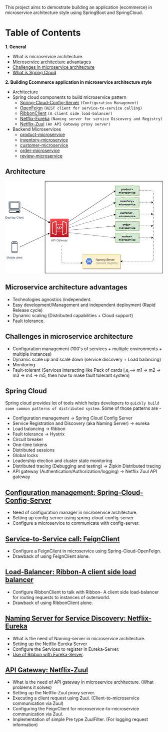 This project aims to demostrate building an application (ecommerce) in microservice architecture style using SpringBoot and SpringCloud.

# Table of Contents
**1. General**
* What is microservice architecture.
* [Microservice architecture advantages](https://github.com/thedevd/techBlog/tree/master/springboot/microservices#microservice-architecture-advantages)
* [Challenges in microservice architecture](https://github.com/thedevd/techBlog/tree/master/springboot/microservices#challenges-in-microservice-architecture)
* [What is Spring Cloud](https://github.com/thedevd/techBlog/tree/master/springboot/microservices#spring-cloud)
   
**2. Building Ecommerce application in microservice architecture style**
   * Architecture
   * Spring cloud components to build microservice pattern
     * [Spring-Cloud-Config-Server](https://github.com/thedevd/techBlog/tree/master/springboot/microservices#configuration-management-spring-cloud-config-server) `(Configuration Management)`
     * [OpenFeign](https://github.com/thedevd/techBlog/tree/master/springboot/microservices#service-to-service-call-feignclient) `(REST client for service-to-service calling)`
     * [RibbonClient](https://github.com/thedevd/techBlog/tree/master/springboot/microservices#load-balancer-ribbon-a-client-side-load-balancer) `(A client side load-balancer)`
     * [Netflix-Eureka](https://github.com/thedevd/techBlog/tree/master/springboot/microservices#naming-server-for-service-discovery-netflix-eureka) `(Naming server for service Discovery and Registry)`
     * [Netflix-Zuul](https://github.com/thedevd/techBlog/tree/master/springboot/microservices#api-gateway-netflix-zuul) `(An API Gateway proxy server)`
   * Backend Microservices
     * [product-microservice](https://github.com/thedevd/techBlog/tree/master/springboot/microservices/product-catalog-microservice)
     * [inventory-microservice](https://github.com/thedevd/techBlog/tree/master/springboot/microservices/inventory-microservice)
     * [customer-microservice](https://github.com/thedevd/techBlog/tree/master/springboot/microservices/customer-microservice)
     * [order-microservice](https://github.com/thedevd/techBlog/tree/master/springboot/microservices/order-microservice)
     * [review-microservice](https://github.com/thedevd/techBlog/tree/master/springboot/microservices/review-microservice)
     
## Architecture
<p align="center"><img src="https://github.com/thedevd/imageurls/blob/master/sprintboot/ecomm-highlevel-architecture.png"/></p>

## Microservice architecture advantages
* Technologies agnostics /independent. 
* Easy development/Management and independent deployment (Rapid Release cycle) 
* Dynamic scaling (Distributed capabilities + Cloud support) 
* Fault tolerance. 

## Challenges in microservice architecture
* Configuration management (100's of services + multiple environments + multiple instances) 
* Dynamic scale up and scale down (service discovery + Load balancing) 
* Monitoring 
* Fault-tolerant (Services interacting like Pack of cards i,e,--> m1 -> m2 -> m3 -> m4 -> m5, then how to make fault tolerant system) 

## Spring Cloud 
Spring cloud provides lot of tools which helps developers to `quickly build some common patterns of distributed system`. Some of those patterns are -
* Configuration management -> Spring Cloud Config Server
* Service Registration and Discovery  (aka Naming Server) -> eureka  
* Load balancing -> Ribbon
* Fault tolerance -> Hystrix
* Circuit breaker
* One-time tokens 
* Distributed sessions
* Global locks
* Leadership election and cluster state monitoring
* Distributed tracing (Debugging and testing) -> Zipkin Distributed tracing
* API gateway (Authentication/Authorization/logging) -> Netflix Zuul API gateway

## [Configuration management: Spring-Cloud-Config-Server](https://github.com/thedevd/techBlog/tree/master/springboot/microservices/spring-cloud-config-server)
* Need of configuration manager in microservice architecture.
* Setting up config-server using spring-cloud-config-server
* Configure a microservice to communicate with config-server.
   
## [Service-to-Service call: FeignClient](https://github.com/thedevd/techBlog/tree/master/springboot/microservices/product-catalog-microservice#use-of-feign-client-to-call-other-microservices)
* Configure a FeignClient in microservice using Spring-Cloud-OpenFeign.
* Drawback of using FeignClient alone.

## [Load-Balancer: Ribbon-A client side load balancer](https://github.com/thedevd/techBlog/tree/master/springboot/microservices/product-catalog-microservice#use-of-ribbon-a-load-balancer)
* Configure RibbonClient to talk with Ribbon- A client side load-balancer for routing requests to instances of outerworld.
* Drawback of using RibbonClient alone.

## [Naming Server for Service Discovery: Netflix-Eureka](https://github.com/thedevd/techBlog/tree/master/springboot/microservices/netflix-eureka-naming-server)
* What is the need of Naming-server in microservice architecture.
* Setting up the Netflix-Eureka Server
* Configure the Services to register in Eureka-Server.
* [Use of Ribbon with Eureka-Server](https://github.com/thedevd/techBlog/tree/master/springboot/microservices/product-catalog-microservice#use-of-ribbon-with-eureka-server).

## [API Gateway: Netflix-Zuul](https://github.com/thedevd/techBlog/tree/master/springboot/microservices/netflix-zuul-api-gateway-server#netflix-zuul---an-api-gateway)
* What is the need of API gateway in microservice architecture. (What problems it solves)
* Setting up the Netflix-Zuul proxy server.
* Executing a client request using Zuul. (Client-to-microservice communication via Zuul)
* Configuring the FeignClient for microservice-to-microservice communication via Zuul.
* Implementation of simple Pre type ZuulFilter. (For logging request information)
